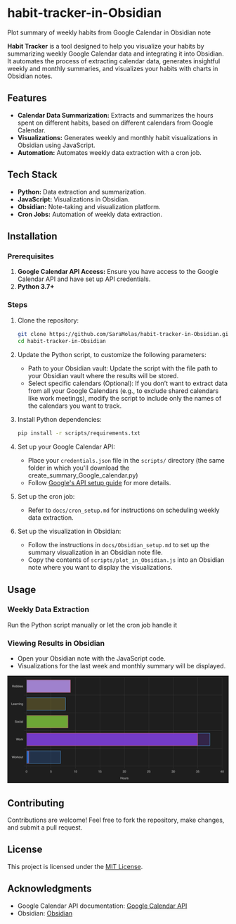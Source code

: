 # habit-tracker-in-Obsidian
Plot summary of weekly habits from Google Calendar in Obsidian note

**Habit Tracker** is a tool designed to help you visualize your habits by summarizing weekly Google Calendar data and integrating it into Obsidian. It automates the process of extracting calendar data, generates insightful weekly and monthly summaries, and visualizes your habits with charts in Obsidian notes.

## Features

- **Calendar Data Summarization:** Extracts and summarizes the hours spent on different habits, based on different calendars from Google Calendar.
- **Visualizations:** Generates weekly and monthly habit visualizations in Obsidian using JavaScript.
- **Automation:** Automates weekly data extraction with a cron job.

## Tech Stack

- **Python:** Data extraction and summarization.
- **JavaScript:** Visualizations in Obsidian.
- **Obsidian:** Note-taking and visualization platform.
- **Cron Jobs:** Automation of weekly data extraction.

## Installation

### Prerequisites
1. **Google Calendar API Access:** Ensure you have access to the Google Calendar API and have set up API credentials.
2. **Python 3.7+**

### Steps
1. Clone the repository:
   ```bash
   git clone https://github.com/SaraMolas/habit-tracker-in-Obsidian.git
   cd habit-tracker-in-Obsidian
   ```
2. Update the Python script, to customize the following parameters:
   - Path to your Obsidian vault: Update the script with the file path to your Obsidian vault where the results will be stored.
   - Select specific calendars (Optional): If you don’t want to extract data from all your Google Calendars (e.g., to exclude shared calendars like work meetings), modify the script to include only the names of the calendars you want to track.

3. Install Python dependencies:
   ```bash
   pip install -r scripts/requirements.txt
   ```
4. Set up your Google Calendar API:
   - Place your `credentials.json` file in the `scripts/` directory (the same folder in which you'll download the create_summary_Google_calendar.py)
   - Follow [Google's API setup guide](https://developers.google.com/calendar/quickstart/python) for more details.

5. Set up the cron job:
   - Refer to `docs/cron_setup.md` for instructions on scheduling weekly data extraction.

6. Set up the visualization in Obsidian:
   - Follow the instructions in `docs/Obsidian_setup.md` to set up the summary visualization in an Obsidian note file. 
   - Copy the contents of `scripts/plot_in_Obsidian.js` into an Obsidian note where you want to display the visualizations.

## Usage

### Weekly Data Extraction
Run the Python script manually or let the cron job handle it

### Viewing Results in Obsidian
- Open your Obsidian note with the JavaScript code.
- Visualizations for the last week and monthly summary will be displayed.

![Weekly Habit Summary](docs/Habit_tracker_plot.png)

## Contributing

Contributions are welcome! Feel free to fork the repository, make changes, and submit a pull request.

## License

This project is licensed under the [MIT License](LICENSE).

## Acknowledgments

- Google Calendar API documentation: [Google Calendar API](https://developers.google.com/calendar)
- Obsidian: [Obsidian](https://obsidian.md)

